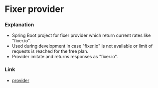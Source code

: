 # Fixer provider

### Explanation
* Spring Boot project for fixer provider which return current rates like "fixer.io".
* Used during development in case "fixer.io" is not available or limit of requests is reached for the free plan.
* Provider imitate and returns responses as "fixer.io".


### Link
* [provider](http://localhost:8085/fixer/api/latest?access_key=123456789)